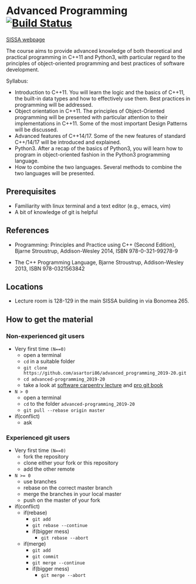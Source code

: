 # Advanced Programming [![Build Status](https://api.travis-ci.org/asartori86/advanced_programming_2019-20.svg?branch=master)](https://travis-ci.org/asartori86/advanced_programming_2019-20)

[SISSA webpage](http://www.math.sissa.it/course/phd-course-master-course/advanced-programming-1)

The course aims to provide advanced knowledge of both theoretical and practical programming in C++11 and Python3, with particular regard to the principles of object-oriented programming and best practices of software development.

Syllabus:

- Introduction to C++11. You will learn the logic and the basics of C++11, the built-in data types and how to effectively use them. Best practices in programming will be addressed.
- Object orientation in C++11. The principles of Object-Oriented programming will be presented with particular attention to their implementations in C++11. Some of the most important Design Patterns will be discussed.
- Advanced features of C++14/17. Some of the new features of standard C++/14/17 will be introduced and explained.
- Python3. After a recap of the basics of Python3, you will learn how to program in object-oriented fashion in the Python3 programming language.
- How to combine the two languages. Several methods to combine the two languages will be presented.


## Prerequisites
- Familiarity with linux terminal and a text editor (e.g., emacs, vim)
- A bit of knowledge of git is helpful

## References

- Programming: Principles and Practice using C++ (Second Edition),
  Bjarne Stroustrup, Addison-Wesley 2014, ISBN 978-0-321-99278-9

 - The C++ Programming Language, Bjarne Stroustrup, Addison-Wesley
   2013, ISBN 978-0321563842

## Locations
- Lecture room is 128-129 in the main SISSA building in via Bonomea 265.


## How to get the material
### Non-experienced git users
- Very first time `(N==0)`
  - open a terminal
  - `cd` in a suitable folder
  - `git clone https://github.com/asartori86/advanced_programming_2019-20.git`
  - `cd advanced-programming_2019-20`
  - take a look at [software carpentry lecture](http://swcarpentry.github.io/git-novice/) and [pro git book](https://git-scm.com/book/en/v2) 
- `N > 0`
  - open a terminal
  - `cd` to the folder `advanced-programming_2019-20`
  - `git pull --rebase origin master`
- if(conflict)
  - ask

### Experienced git users
- Very first time `(N==0)`
  - fork the repository
  - clone either your fork or this repository
  - add the other remote
- `N >= 0`
  - use branches
  - rebase on the correct master branch
  - merge the branches in your local master
  - push on the master of your fork
- if(conflict)
  - if(rebase)
    - `git add`
    - `git rebase --continue`
    - if(bigger mess)
      	- `git rebase --abort`
  - if(merge)
    - `git add`
    - `git commit`
    - `git merge --continue`
    - if(bigger mess)
      - `git merge --abort`
